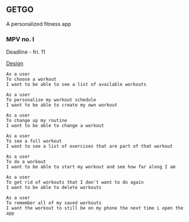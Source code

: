 ## GETGO

A personalized fitness app

### MPV no. I

Deadline - fri. 11

[Design](https://www.figma.com/file/1hWRTcunU7XxMsq6zxaSZ4/GetGo?node-id=0%3A1)

``` 
As a user
To choose a workout
I want to be able to see a list of available workouts
```
```
As a user
To personalize my workout schedule
I want to be able to create my own workout
```
```
As a user
To change up my routine
I want to be able to change a workout
```
```
As a user
To see a full workout
I want to see a list of exercises that are part of that workout
```
```
As a user
To do a workout
I want to be able to start my workout and see how far along I am
```
```
As a user
To get rid of workouts that I don't want to do again
I want to be able to delete workouts
```
```
As a user
To remember all of my saved workouts
I want the workout to still be on my phone the next time i open the app
```